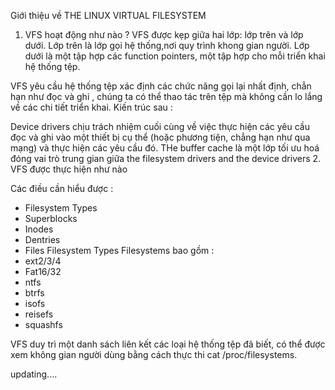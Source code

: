 Giới thiệu về THE LINUX VIRTUAL FILESYSTEM 

1. VFS hoạt động như nào ?
 VFS được kẹp giữa hai lớp: lớp trên và lớp dưới. Lớp trên là lớp gọi hệ thống,nơi quy trình khong gian người. Lớp dưới là một tập hợp các function pointers, một tập hợp cho mỗi triển khai hệ thống tệp.

VFS yêu cầu hệ thống tệp xác định các chức năng gọi lại nhất định, chẳn hạn như đọc và ghi , chúng ta có thể thao tác trên tệp mà không cần lo lắng về các chi tiết triển khai. Kiến trúc sau : 

Device drivers chịu trách nhiệm cuối cùng về việc thực hiện các yêu cầu đọc và ghi vào một thiết bị cụ thể (hoặc phương tiện, chẳng hạn như qua mạng) và thực hiện các yêu cầu đó. THe buffer cache là một lớp tối ưu hoá đóng vai trò trung gian giữa the filesystem drivers and the device drivers
2. VFS được thực hiện như nào 

Các điều cần hiểu được :
 - Filesystem Types
 - Superblocks
 - Inodes
 - Dentries
 - Files
Filesystem Types
Filesystems bao gồm :
 - ext2/3/4
 - Fat16/32
 - ntfs
 - btrfs
 - isofs
 - reisefs
 - squashfs

VFS duy trì một danh sách liên kết các loại hệ thống tệp đã biết, có thể được xem không gian người dùng bằng cách thực thi cat /proc/filesystems.

updating....
